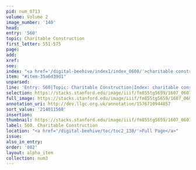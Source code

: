 ```yaml
---
pid: num_0713
volume: Volume 2
image_number: '140'
head:
entry: '560'
topic: Charitable Construction
first_letter: 551-575
page:
add:
xref:
see:
index: "<a href='/digital-beehive/index1/index_0608/'>charitable construction</a>"
item: "#item-35a6d39d1"
unparsed:
line: 'Entry: 560|Topic: Charitable Construction|Index: charitable construction|#item-35a6d39d1'
selection: https://stacks.stanford.edu/image/iiif/fm855tg5659/1607_0607/841,1568,2870,869/full/0/default.jpg
full_image: https://stacks.stanford.edu/image/iiif/fm855tg5659/1607_0607/full/full/0/default.jpg
annotation_uri: http://dev.llgc.org.uk/annotation/1576710944857
sort_value: '214011568'
insertion:
thumbnail: https://stacks.stanford.edu/image/iiif/fm855tg5659/1607_0607/841,1568,600,180/250,/0/default.jpg
label: 560. Charitable Construction
location: "<a href='/digital-beehive/toc/toc2_130/'>Full Page</a>"
issue:
also_in_entry:
order: '082'
layout: alpha_item
collection: num3
---
```

